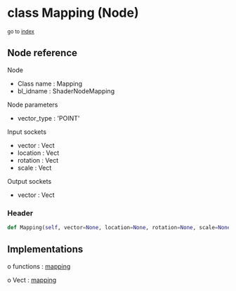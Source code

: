 # class Mapping (Node)

<sub>go to [index](/docs/index.md)</sub>

## Node reference

Node
 - Class name : Mapping
 - bl_idname : ShaderNodeMapping

Node parameters
 - vector_type : 'POINT'

Input sockets
 - vector : Vect
 - location : Vect
 - rotation : Vect
 - scale : Vect

Output sockets
 - vector : Vect

### Header

``` python
def Mapping(self, vector=None, location=None, rotation=None, scale=None, vector_type='POINT', node_label=None, node_color=None):
```

## Implementations

o functions : [mapping](/docs/Shader_classes/GLOBAL.md#mapping)

o Vect : [mapping](/docs/Shader_classes/Vect.md#mapping)


